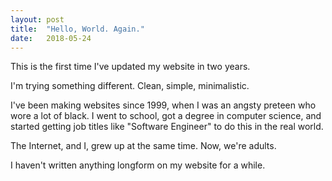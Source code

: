 ```yaml
---
layout: post
title:  "Hello, World. Again."
date:   2018-05-24
---
```


This is the first time I've updated my website in two years. 

I'm trying something different. Clean, simple, minimalistic.

I've been making websites since 1999, when I was an angsty preteen who wore a lot of black. I went to school, got a degree in computer science, and started getting job titles like "Software Engineer" to do this in the real world. 

The Internet, and I, grew up at the same time. Now, we're adults. 

I haven't written anything longform on my website for a while. 